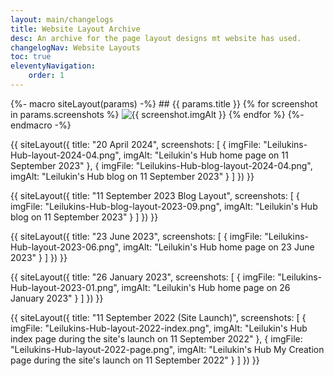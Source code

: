 ```yaml
---
layout: main/changelogs
title: Website Layout Archive
desc: An archive for the page layout designs mt website has used.
changelogNav: Website Layouts
toc: true
eleventyNavigation:
    order: 1
---
```


{%- macro siteLayout(params) -%}
    ## {{ params.title }}
    {% for screenshot in params.screenshots %}
        <img src="/assets/layouts/{{ screenshot.imgFile }}" alt="{{ screenshot.imgAlt }}">
    {% endfor %}
{%- endmacro -%}

{{ siteLayout({
    title: "20 April 2024",
    screenshots: [
        {
            imgFile: "Leilukins-Hub-layout-2024-04.png",
            imgAlt: "Leilukin's Hub home page on 11 September 2023"
        },
        {
            imgFile: "Leilukins-Hub-blog-layout-2024-04.png",
            imgAlt: "Leilukin's Hub blog on 11 September 2023"
        }
    ]
}) }}

{{ siteLayout({
    title: "11 September 2023 Blog Layout",
    screenshots: [
        {
            imgFile: "Leilukins-Hub-blog-layout-2023-09.png",
            imgAlt: "Leilukin's Hub blog on 11 September 2023"
        }
    ]
}) }}

{{ siteLayout({
    title: "23 June 2023",
    screenshots: [
        {
            imgFile: "Leilukins-Hub-layout-2023-06.png",
            imgAlt: "Leilukin's Hub home page on 23 June 2023"
        }
    ]
}) }}

{{ siteLayout({
    title: "26 January 2023",
    screenshots: [
        {
            imgFile: "Leilukins-Hub-layout-2023-01.png",
            imgAlt: "Leilukin's Hub home page on 26 January 2023"
        }
    ]
}) }}

{{ siteLayout({
    title: "11 September 2022 (Site Launch)",
    screenshots: [
        {
            imgFile: "Leilukins-Hub-layout-2022-index.png",
            imgAlt: "Leilukin's Hub index page during the site's launch on 11 September 2022"
        },
        {
            imgFile: "Leilukins-Hub-layout-2022-page.png",
            imgAlt: "Leilukin's Hub My Creation page during the site's launch on 11 September 2022"
        }
    ]
}) }}
